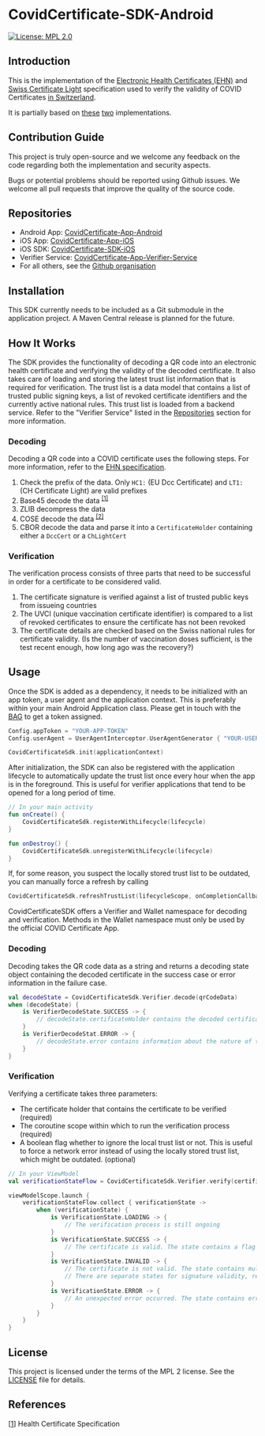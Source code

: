 # CovidCertificate-SDK-Android

[![License: MPL 2.0](https://img.shields.io/badge/License-MPL%202.0-brightgreen.svg)](https://github.com/admin-ch/CovidCertificate-SDK-iOS/blob/main/LICENSE)

## Introduction

This is the implementation of
the [Electronic Health Certificates (EHN)](https://github.com/ehn-digital-green-development/hcert-spec)
and [Swiss Certificate Light](https://www.bag.admin.ch/bag/en/home/krankheiten/ausbrueche-epidemien-pandemien/aktuelle-ausbrueche-epidemien/novel-cov/covid-zertifikat.html#-518758716)
specification used to verify the validity of COVID
Certificates [in Switzerland](https://github.com/admin-ch/CovidCertificate-App-Android).

It is partially based on [these](https://github.com/ehn-digital-green-development/hcert-kotlin)
[two](https://github.com/DIGGSweden/dgc-java) implementations.

## Contribution Guide

This project is truly open-source and we welcome any feedback on the code regarding both the implementation and security aspects.

Bugs or potential problems should be reported using Github issues. We welcome all pull requests that improve the quality of the
source code.

## Repositories

* Android App: [CovidCertificate-App-Android](https://github.com/admin-ch/CovidCertificate-App-Android)
* iOS App: [CovidCertificate-App-iOS](https://github.com/admin-ch/CovidCertificate-App-iOS)
* iOS SDK: [CovidCertificate-SDK-iOS](https://github.com/admin-ch/CovidCertificate-SDK-iOS)
* Verifier Service: [CovidCertificate-App-Verifier-Service](https://github.com/admin-ch/CovidCertificate-App-Verifier-Service)
* For all others, see the [Github organisation](https://github.com/admin-ch/)

## Installation

This SDK currently needs to be included as a Git submodule in the application project. A Maven Central release is planned for the
future.

## How It Works

The SDK provides the functionality of decoding a QR code into an electronic health certificate and verifying the validity of the
decoded certificate. It also takes care of loading and storing the latest trust list information that is required for verification.
The trust list is a data model that contains a list of trusted public signing keys, a list of revoked certificate identifiers and
the currently active national rules. This trust list is loaded from a backend service. Refer to the "Verifier Service" listed in
the [Repositories](#repositories) section for more information.

### Decoding

Decoding a QR code into a COVID certificate uses the following steps. For more information, refer to
the [EHN specification](https://ec.europa.eu/health/sites/default/files/ehealth/docs/digital-green-certificates_v1_en.pdf).

1. Check the prefix of the data. Only `HC1:` (EU Dcc Certificate) and `LT1:` (CH Certificate Light) are valid prefixes
2. Base45 decode the data <sup> [[1]](https://datatracker.ietf.org/doc/draft-faltstrom-base45/) </sup>
3. ZLIB decompress the data
4. COSE decode the data <sup> [[2]](https://github.com/cose-wg/COSE-JAVA) </sup>
5. CBOR decode the data and parse it into a `CertificateHolder` containing either a `DccCert` or a `ChLightCert`

### Verification

The verification process consists of three parts that need to be successful in order for a certificate to be considered valid.

1. The certificate signature is verified against a list of trusted public keys from issueing countries
2. The UVCI (unique vaccination certificate identifier) is compared to a list of revoked certificates to ensure the certificate has
   not been revoked
3. The certificate details are checked based on the Swiss national rules for certificate validity. (Is the number of vaccination
   doses sufficient, is the test recent enough, how long ago was the recovery?)

## Usage

Once the SDK is added as a dependency, it needs to be initialized with an app token, a user agent and the application context. This
is preferably within your main Android Application class. Please get in touch with the [BAG](mailto:Covid-Zertifikat@bag.admin.ch)
to get a token assigned.

```kotlin
Config.appToken = "YOUR-APP-TOKEN"
Config.userAgent = UserAgentInterceptor.UserAgentGenerator { "YOUR-USER-AGENT" }

CovidCertificateSdk.init(applicationContext)
```

After initialization, the SDK can also be registered with the application lifecycle to automatically update the trust list once
every hour when the app is in the foreground. This is useful for verifier applications that tend to be opened for a long period of
time.

```kotlin
// In your main activity
fun onCreate() {
	CovidCertificateSdk.registerWithLifecycle(lifecycle)
}

fun onDestroy() {
	CovidCertificateSdk.unregisterWithLifecycle(lifecycle)
}
```

If, for some reason, you suspect the locally stored trust list to be outdated, you can manually force a refresh by calling

```kotlin
CovidCertificateSdk.refreshTrustList(lifecycleScope, onCompletionCallback, onErrorCallback)
```

CovidCertificateSDK offers a Verifier and Wallet namespace for decoding and verification. Methods in the Wallet namespace must only
be used by the official COVID Certificate App.

### Decoding

Decoding takes the QR code data as a string and returns a decoding state object containing the decoded certificate in the success
case or error information in the failure case.

```kotlin
val decodeState = CovidCertificateSdk.Verifier.decode(qrCodeData)
when (decodeState) {
	is VerifierDecodeState.SUCCESS -> {
		// decodeState.certificateHolder contains the decoded certificate, use this for verification
	}
	is VerifierDecodeStat.ERROR -> {
		// decodeState.error contains information about the nature of the error, e.g. wrong prefix, failed to base45 decode, etc.
	}
}
```

### Verification

Verifying a certificate takes three parameters:

* The certificate holder that contains the certificate to be verified (required)
* The coroutine scope within which to run the verification process (required)
* A boolean flag whether to ignore the local trust list or not. This is useful to force a network error instead of using the locally
  stored trust list, which might be outdated. (optional)

```kotlin
// In your ViewModel
val verificationStateFlow = CovidCertificateSdk.Verifier.verify(certificateHolder, viewModelScope)

viewModelScope.launch {
	verificationStateFlow.collect { verificationState ->
		when (verificationState) {
			is VerificationState.LOADING -> {
				// The verification process is still ongoing
			}
			is VerificationState.SUCCESS -> {
				// The certificate is valid. The state contains a flag if this is a Swiss light certificate or not
			}
			is VerificationState.INVALID -> {
				// The certificate is not valid. The state contains multiple additional fields indicating why the certificate is invalid.
				// There are separate states for signature validity, revocation status and national rules conformity.
			}
			is VerificationState.ERROR -> {
				// An unexpected error occurred. The state contains error information
			}
		}
	}
}
```

## License

This project is licensed under the terms of the MPL 2 license. See the [LICENSE](LICENSE) file for details.

## References

[[1](https://github.com/ehn-digital-green-development/hcert-spec)] Health Certificate Specification